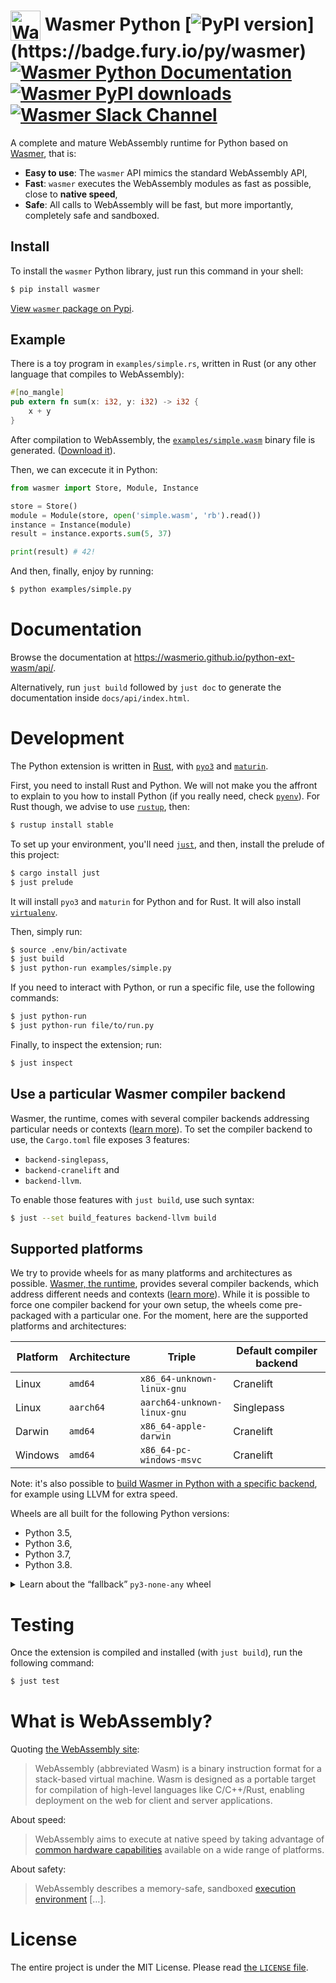 # <img height="48" src="https://wasmer.io/static/icons/favicon-96x96.png" alt="Wasmer logo" valign="middle"> Wasmer Python [![PyPI version](https://badge.fury.io/py/wasmer.svg?)](https://badge.fury.io/py/wasmer) [![Wasmer Python Documentation](https://img.shields.io/badge/docs-read-green)](https://wasmerio.github.io/wasmer-python/api/) [![Wasmer PyPI downloads](https://pepy.tech/badge/wasmer)](https://pypi.org/project/wasmer/) [![Wasmer Slack Channel](https://img.shields.io/static/v1?label=chat&message=on%20Slack&color=green)](https://slack.wasmer.io)

A complete and mature WebAssembly runtime for Python based on [Wasmer], that is:

  * **Easy to use**: The `wasmer` API mimics the standard WebAssembly API,
  * **Fast**: `wasmer` executes the WebAssembly modules as fast as
    possible, close to **native speed**,
  * **Safe**: All calls to WebAssembly will be fast, but more
    importantly, completely safe and sandboxed.

[Wasmer]: https://github.com/wasmerio/wasmer

## Install

To install the `wasmer` Python library, just run this command in your
shell:

```sh
$ pip install wasmer
```

[View `wasmer` package on Pypi](https://pypi.org/project/wasmer/).

## Example

There is a toy program in `examples/simple.rs`, written in Rust (or
any other language that compiles to WebAssembly):

```rust
#[no_mangle]
pub extern fn sum(x: i32, y: i32) -> i32 {
    x + y
}
```

After compilation to WebAssembly, the
[`examples/simple.wasm`](https://github.com/wasmerio/python-ext-wasm/blob/master/examples/simple.wasm)
binary file is generated. ([Download
it](https://github.com/wasmerio/python-ext-wasm/raw/master/examples/simple.wasm)).

Then, we can excecute it in Python:

```python
from wasmer import Store, Module, Instance

store = Store()
module = Module(store, open('simple.wasm', 'rb').read())
instance = Instance(module)
result = instance.exports.sum(5, 37)

print(result) # 42!
```

And then, finally, enjoy by running:

```sh
$ python examples/simple.py
```

# Documentation

Browse the documentation at
https://wasmerio.github.io/python-ext-wasm/api/.

Alternatively, run `just build` followed by `just doc` to generate the
documentation inside `docs/api/index.html`.

# Development

The Python extension is written in [Rust], with [`pyo3`] and
[`maturin`].

First, you need to install Rust and Python. We will not make you the
affront to explain to you how to install Python (if you really need,
check [`pyenv`](https://github.com/pyenv/pyenv/)). For Rust though, we
advise to use [`rustup`](https://rustup.rs/), then:

```sh
$ rustup install stable
```

To set up your environment, you'll need [`just`], and then, install
the prelude of this project:

```sh
$ cargo install just
$ just prelude
```

It will install `pyo3` and `maturin` for Python and for Rust. It will
also install [`virtualenv`].

Then, simply run:

```sh
$ source .env/bin/activate
$ just build
$ just python-run examples/simple.py
```

If you need to interact with Python, or run a specific file, use the
following commands:

```sh
$ just python-run
$ just python-run file/to/run.py
```

Finally, to inspect the extension; run:

```sh
$ just inspect
```


## Use a particular Wasmer compiler backend

Wasmer, the runtime, comes with several compiler backends addressing
particular needs or contexts ([learn more][compiler-backends]). To set
the compiler backend to use, the `Cargo.toml` file exposes 3 features:

* `backend-singlepass`,
* `backend-cranelift` and
* `backend-llvm`.

To enable those features with `just build`, use such syntax:

```sh
$ just --set build_features backend-llvm build
```

## Supported platforms

We try to provide wheels for as many platforms and architectures as
possible. [Wasmer, the runtime](https://github.com/wasmerio/wasmer),
provides several compiler backends, which address different needs and
contexts ([learn more][compiler-backends]). While it is possible to
force one compiler backend for your own setup, the wheels come
pre-packaged with a particular one. For the moment, here are the
supported platforms and architectures:

| Platform | Architecture | Triple | Default compiler backend |
|-|-|-|-|
| Linux | `amd64` | `x86_64-unknown-linux-gnu` | Cranelift |
| Linux | `aarch64` | `aarch64-unknown-linux-gnu` | Singlepass |
| Darwin | `amd64` | `x86_64-apple-darwin` | Cranelift |
| Windows | `amd64` | `x86_64-pc-windows-msvc` | Cranelift |

Note: it's also possible to [build Wasmer in Python with a specific
backend](#use-a-particular-wasmer-compiler-backend), for example using
LLVM for extra speed.

Wheels are all built for the following Python versions:

* Python 3.5,
* Python 3.6,
* Python 3.7,
* Python 3.8.

<details>
<summary>Learn about the “fallback” <code>py3-none-any</code> wheel</summary>

### `py3-none-any.whl`

A special `wasmer-$(version)-py3-none-any` wheel is built as a
fallback. The `wasmer` libray will be installable, but it will raise
an `ImportError` exception saying that “Wasmer is not available on
this system”.

This wheel will be installed if none matches before (learn more by
reading the [PEP 425, Compatibility Tags for Built
Distributions](https://www.python.org/dev/peps/pep-0425/)).

</details>


# Testing

Once the extension is compiled and installed (with `just build`), run
the following command:

```sh
$ just test
```

# What is WebAssembly?

Quoting [the WebAssembly site](https://webassembly.org/):

> WebAssembly (abbreviated Wasm) is a binary instruction format for a
> stack-based virtual machine. Wasm is designed as a portable target
> for compilation of high-level languages like C/C++/Rust, enabling
> deployment on the web for client and server applications.

About speed:

> WebAssembly aims to execute at native speed by taking advantage of
> [common hardware
> capabilities](https://webassembly.org/docs/portability/#assumptions-for-efficient-execution)
> available on a wide range of platforms.

About safety:

> WebAssembly describes a memory-safe, sandboxed [execution
> environment](https://webassembly.org/docs/semantics/#linear-memory) […].

# License

The entire project is under the MIT License. Please read [the
`LICENSE` file][license].


[Pypi]: https://pypi.org/
[`rust-cpython`]: https://github.com/dgrunwald/rust-cpython
[`pyo3`]: https://github.com/PyO3/pyo3
[`maturin`]: https://github.com/PyO3/maturin
[`virtualenv`]: https://virtualenv.pypa.io/
[`just`]: https://github.com/casey/just/
[license]: https://github.com/wasmerio/wasmer/blob/master/LICENSE
[Rust]: https://www.rust-lang.org/
[compiler-backends]: https://medium.com/wasmer/a-webassembly-compiler-tale-9ef37aa3b537
